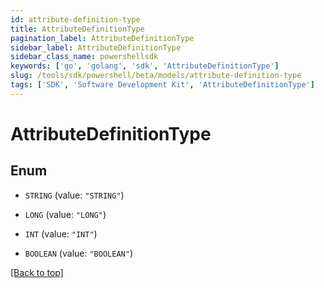 ```yaml
---
id: attribute-definition-type
title: AttributeDefinitionType
pagination_label: AttributeDefinitionType
sidebar_label: AttributeDefinitionType
sidebar_class_name: powershellsdk
keywords: ['go', 'golang', 'sdk', 'AttributeDefinitionType'] 
slug: /tools/sdk/powershell/beta/models/attribute-definition-type
tags: ['SDK', 'Software Development Kit', 'AttributeDefinitionType']
---
```



# AttributeDefinitionType

## Enum


* `STRING` (value: `"STRING"`)

* `LONG` (value: `"LONG"`)

* `INT` (value: `"INT"`)

* `BOOLEAN` (value: `"BOOLEAN"`)


[[Back to top]](#) 

